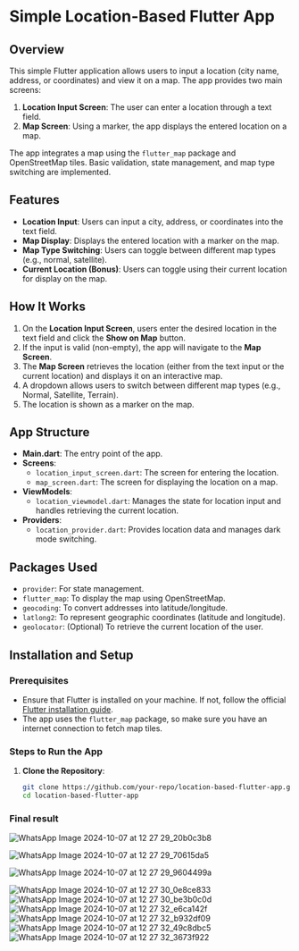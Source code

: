 # Simple Location-Based Flutter App

## Overview

This simple Flutter application allows users to input a location (city name, address, or coordinates) and view it on a map. The app provides two main screens:
1. **Location Input Screen**: The user can enter a location through a text field.
2. **Map Screen**: Using a marker, the app displays the entered location on a map.

The app integrates a map using the `flutter_map` package and OpenStreetMap tiles. Basic validation, state management, and map type switching are implemented.

## Features

- **Location Input**: Users can input a city, address, or coordinates into the text field.
- **Map Display**: Displays the entered location with a marker on the map.
- **Map Type Switching**: Users can toggle between different map types (e.g., normal, satellite).
- **Current Location (Bonus)**: Users can toggle using their current location for display on the map.

## How It Works

1. On the **Location Input Screen**, users enter the desired location in the text field and click the **Show on Map** button.
2. If the input is valid (non-empty), the app will navigate to the **Map Screen**.
3. The **Map Screen** retrieves the location (either from the text input or the current location) and displays it on an interactive map.
4. A dropdown allows users to switch between different map types (e.g., Normal, Satellite, Terrain).
5. The location is shown as a marker on the map.

## App Structure

- **Main.dart**: The entry point of the app.
- **Screens**:
  - `location_input_screen.dart`: The screen for entering the location.
  - `map_screen.dart`: The screen for displaying the location on a map.
- **ViewModels**:
  - `location_viewmodel.dart`: Manages the state for location input and handles retrieving the current location.
- **Providers**:
  - `location_provider.dart`: Provides location data and manages dark mode switching.

## Packages Used

- `provider`: For state management.
- `flutter_map`: To display the map using OpenStreetMap.
- `geocoding`: To convert addresses into latitude/longitude.
- `latlong2`: To represent geographic coordinates (latitude and longitude).
- `geolocator`: (Optional) To retrieve the current location of the user.

## Installation and Setup

### Prerequisites
- Ensure that Flutter is installed on your machine. If not, follow the official [Flutter installation guide](https://flutter.dev/docs/get-started/install).
- The app uses the `flutter_map` package, so make sure you have an internet connection to fetch map tiles.

### Steps to Run the App

1. **Clone the Repository**:
   ```bash
   git clone https://github.com/your-repo/location-based-flutter-app.git
   cd location-based-flutter-app

### Final result
![WhatsApp Image 2024-10-07 at 12 27 29_20b0c3b8](https://github.com/user-attachments/assets/d8475306-7977-4dc1-ba56-0c1b472901d0)

![WhatsApp Image 2024-10-07 at 12 27 29_70615da5](https://github.com/user-attachments/assets/d2a67682-702a-4a54-b17b-147b7f726528)

![WhatsApp Image 2024-10-07 at 12 27 29_9604499a](https://github.com/user-attachments/assets/923a033d-500a-4776-84fc-3b72db8faa05)

![WhatsApp Image 2024-10-07 at 12 27 30_0e8ce833](https://github.com/user-attachments/assets/8d69a33c-9e68-4938-bb71-786322847767)
![WhatsApp Image 2024-10-07 at 12 27 30_be3b0c0d](https://github.com/user-attachments/assets/f3300b7e-cf8b-4b0f-9ffa-edaa7d0ada20)
![WhatsApp Image 2024-10-07 at 12 27 32_e6ca142f](https://github.com/user-attachments/assets/18110eba-9733-4796-863f-6b2805351421)
![WhatsApp Image 2024-10-07 at 12 27 32_b932df09](https://github.com/user-attachments/assets/845d372d-ae56-465e-bcee-84aebaa3d1c2)
![WhatsApp Image 2024-10-07 at 12 27 32_49c8dbc5](https://github.com/user-attachments/assets/236dae68-09e2-4a7b-b5f1-bcd39dd7fcc2)
![WhatsApp Image 2024-10-07 at 12 27 32_3673f922](https://github.com/user-attachments/assets/53d175ef-e056-431c-91ce-77030a28a96a)
